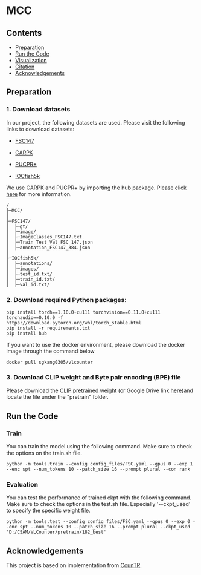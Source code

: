 # MCC

## Contents
* [Preparation](#preparation)
* [Run the Code](#run-the-code)
* [Visualization](#visualization)
* [Citation](#citation)
* [Acknowledgements](#acknowledgements)


## Preparation
### 1. Download datasets
In our project, the following datasets are used.
Please visit the following links to download datasets:

* [FSC147](https://github.com/cvlab-stonybrook/LearningToCountEverything)

* [CARPK](https://lafi.github.io/LPN/)

* [PUCPR+](https://lafi.github.io/LPN/)

* [IOCfish5k](https://github.com/GuoleiSun/Indiscernible-Object-Counting)
  
We use CARPK and PUCPR+ by importing the hub package. Please click [here](https://datasets.activeloop.ai/docs/ml/datasets/carpk-dataset/) for more information.
```
/
├─MCC/
│
├─FSC147/    
│  ├─gt/
│  ├─image/
│  ├─ImageClasses_FSC147.txt
│  ├─Train_Test_Val_FSC_147.json
│  ├─annotation_FSC147_384.json
│  
├─IOCfish5k/
│  ├─annotations/
│  ├─images/
│  ├─test_id.txt/
│  ├─train_id.txt/
│  ├─val_id.txt/
```


### 2. Download required Python packages:

```
pip install torch==1.10.0+cu111 torchvision==0.11.0+cu111 torchaudio==0.10.0 -f https://download.pytorch.org/whl/torch_stable.html
pip install -r requirements.txt
pip install hub
```

If you want to use the docker environment, please download the docker image through the command below
```
docker pull sgkang0305/vlcounter
```

### 3. Download CLIP weight and Byte pair encoding (BPE) file

Please download the [CLIP pretrained weight](https://openaipublic.azureedge.net/clip/models/5806e77cd80f8b59890b7e101eabd078d9fb84e6937f9e85e4ecb61988df416f/ViT-B-16.pt) (or Google Drive link [here](https://drive.google.com/drive/folders/1EwJYQXpC5tZ4D3dXoXCrkBVEPEyWlawl?usp=sharing))and locate the file under the "pretrain" folder.


## Run the Code

### Train
You can train the model using the following command. Make sure to check the options on the train.sh file.
```
python -m tools.train --config config_files/FSC.yaml --gpus 0 --exp 1 --enc spt --num_tokens 10 --patch_size 16 --prompt plural --con rank
```     


### Evaluation
You can test the performance of trained ckpt with the following command. Make sure to check the options in the test.sh file. Especially '--ckpt_used' to specify the specific weight file.
```
python -m tools.test --config config_files/FSC.yaml --gpus 0 --exp 0 --enc spt --num_tokens 10 --patch_size 16 --prompt plural --ckpt_used 'D:/CSAM/VLCounter/pretrain/182_best'
```




## Acknowledgements

This project is based on implementation from [CounTR](https://github.com/Verg-Avesta/CounTR).
